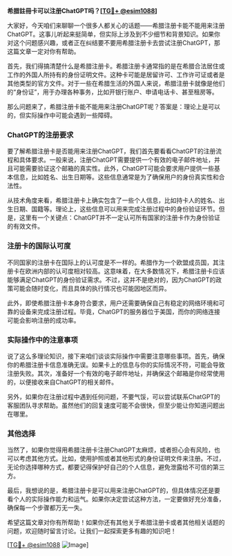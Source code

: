 **希腊註冊卡可以注册ChatGPT吗？[[TG💪+ @esim1088](https://t.me/s/esim1088)]**

大家好，今天咱们来聊聊一个很多人都关心的话题——希腊注册卡能不能用来注册ChatGPT。这事儿听起来挺简单，但实际上涉及到不少细节和背景知识。如果你对这个问题感兴趣，或者正在纠结要不要用希腊注册卡去尝试注册ChatGPT，那这篇文章一定对你有帮助。

首先，我们得搞清楚什么是希腊注册卡。希腊注册卡通常指的是在希腊合法居住或工作的外国人所持有的身份证明文件。这种卡可能是居留许可、工作许可证或者是其他类型的官方文件。对于一些在希腊生活的外国人来说，希腊注册卡就像是他们的“身份证”，用于办理各种事务，比如开银行账户、申请电话卡、甚至租房等。

那么问题来了，希腊注册卡能不能用来注册ChatGPT呢？答案是：理论上是可以的，但实际操作中可能会遇到一些障碍。

### ChatGPT的注册要求

要了解希腊注册卡是否能用来注册ChatGPT，我们首先要看看ChatGPT的注册流程和具体要求。一般来说，注册ChatGPT需要提供一个有效的电子邮件地址，并且可能需要验证这个邮箱的真实性。此外，ChatGPT可能会要求用户提供一些基本信息，比如姓名、出生日期等。这些信息通常是为了确保用户的身份真实性和合法性。

从技术角度来看，希腊注册卡上确实包含了一些个人信息，比如持卡人的姓名、出生日期、国籍等。理论上，这些信息可以用来完成注册过程中的身份验证环节。但是，这里有一个关键点：ChatGPT并不一定认可所有国家的注册卡作为身份验证的有效文件。

### 注册卡的国际认可度

不同国家的注册卡在国际上的认可度是不一样的。希腊作为一个欧盟成员国，其注册卡在欧洲内部的认可度相对较高。这意味着，在大多数情况下，希腊注册卡应该能够满足ChatGPT的身份验证需求。不过，这并不是绝对的，因为ChatGPT的政策可能会随时变化，而且具体的执行情况也可能因地区而异。

此外，即使希腊注册卡本身符合要求，用户还需要确保自己有稳定的网络环境和可靠的设备来完成注册过程。毕竟，ChatGPT的服务器位于美国，而你的网络连接可能会影响注册的成功率。

### 实际操作中的注意事项

说了这么多理论知识，接下来咱们谈谈实际操作中需要注意哪些事项。首先，确保你的希腊注册卡信息准确无误。如果卡上的信息与你的实际情况不符，可能会导致注册失败。其次，准备好一个有效的电子邮件地址，并确保这个邮箱是你经常使用的，以便接收来自ChatGPT的相关邮件。

另外，如果你在注册过程中遇到任何问题，不要气馁，可以尝试联系ChatGPT的客服团队寻求帮助。虽然他们的回复速度可能不会很快，但至少能让你知道问题出在哪里。

### 其他选择

当然了，如果你觉得用希腊注册卡注册ChatGPT太麻烦，或者担心会有风险，也可以考虑其他方式。比如，使用护照或者其他形式的身份证明文件来注册。不过，无论你选择哪种方式，都要记得保护好自己的个人信息，避免泄露给不可信的第三方。

最后，我想说的是，希腊注册卡是可以用来注册ChatGPT的，但具体情况还是要看个人的实际操作能力和运气。如果你决定尝试这种方法，一定要做好充分准备，确保每一个步骤都万无一失。

希望这篇文章对你有所帮助！如果你还有其他关于希腊注册卡或者其他相关话题的问题，欢迎随时留言讨论。让我们一起探索更多有趣的知识吧！

[[TG💪+ @esim1088](https://t.me/s/esim1088) ![Image](https://i.postimg.cc/4NQfJmqS/Snipaste-2025-05-13-00-14-12.png)]